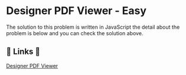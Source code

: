 # Designer PDF Viewer - Easy

The solution to this problem is written in JavaScript the detail about the problem is below and you can check the solution above.

## 🔗 Links 🔗

[Designer PDF Viewer](https://www.hackerrank.com/challenges/designer-pdf-viewer/problem)
